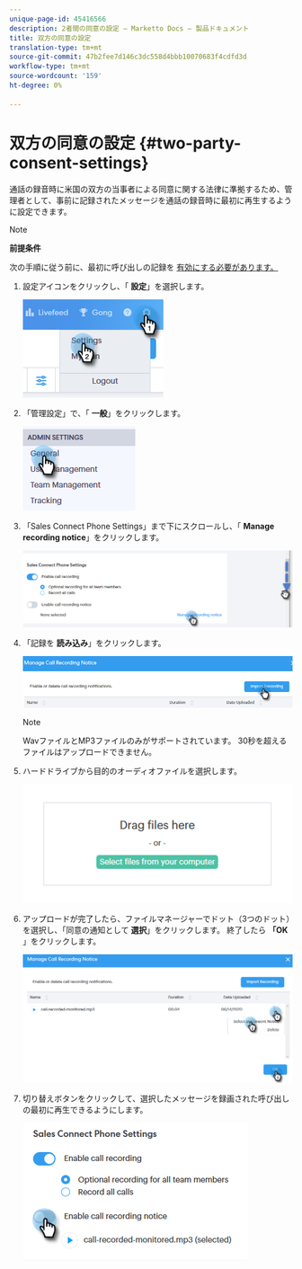 ```yaml
---
unique-page-id: 45416566
description: 2者間の同意の設定 — Marketto Docs — 製品ドキュメント
title: 双方の同意の設定
translation-type: tm+mt
source-git-commit: 47b2fee7d146c3dc558d4bbb10070683f4cdfd3d
workflow-type: tm+mt
source-wordcount: '159'
ht-degree: 0%

---
```



# 双方の同意の設定 {#two-party-consent-settings}

通話の録音時に米国の双方の当事者による同意に関する法律に準拠するため、管理者として、事前に記録されたメッセージを通話の録音時に最初に再生するように設定できます。

>[!NOTE]
>
>**前提条件**
>
>次の手順に従う前に、最初に呼び出しの記録を [有効にする必要があります。](http://docs.marketo.com/x/dAC1Ag)

1. 設定アイコンをクリックし、「 **設定**」を選択します。

   ![](assets/one-1.png)

1. 「管理設定」で、「 **一般**」をクリックします。

   ![](assets/two-1.png)

1. 「Sales Connect Phone Settings」まで下にスクロールし、「 **Manage recording notice**」をクリックします。

   ![](assets/three-1.png)

1. 「記録を **読み込み**」をクリックします。

   ![](assets/four-1.png)

   >[!NOTE]
   >
   >WavファイルとMP3ファイルのみがサポートされています。 30秒を超えるファイルはアップロードできません。

1. ハードドライブから目的のオーディオファイルを選択します。

   ![](assets/five.png)

1. アップロードが完了したら、ファイルマネージャーでドット（3つのドット）を選択し、「同意の通知として **選択**」をクリックします。 終了したら **「OK** 」をクリックします。

   ![](assets/six.png)

1. 切り替えボタンをクリックして、選択したメッセージを録画された呼び出しの最初に再生できるようにします。

   ![](assets/seven.png)

